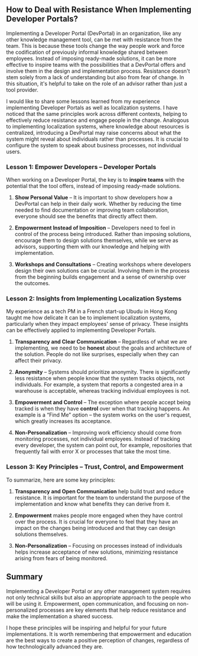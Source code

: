 How to Deal with Resistance When Implementing Developer Portals?
----------------------------------------------------------------

Implementing a Developer Portal (DevPortal) in an organization, like any other knowledge management tool, can be met with resistance from the team. This is because these tools change the way people work and force the codification of previously informal knowledge shared between employees. Instead of imposing ready-made solutions, it can be more effective to inspire teams with the possibilities that a DevPortal offers and involve them in the design and implementation process. Resistance doesn't stem solely from a lack of understanding but also from fear of change. In this situation, it's helpful to take on the role of an advisor rather than just a tool provider.

I would like to share some lessons learned from my experience implementing Developer Portals as well as localization systems. I have noticed that the same principles work across different contexts, helping to effectively reduce resistance and engage people in the change. Analogous to implementing localization systems, where knowledge about resources is centralized, introducing a DevPortal may raise concerns about what the system might reveal about individuals rather than processes. It is crucial to configure the system to speak about business processes, not individual users.

### Lesson 1: Empower Developers – Developer Portals

When working on a Developer Portal, the key is to **inspire teams** with the potential that the tool offers, instead of imposing ready-made solutions.

1.  **Show Personal Value** – It is important to show developers how a DevPortal can help in their daily work. Whether by reducing the time needed to find documentation or improving team collaboration, everyone should see the benefits that directly affect them.
    
2.  **Empowerment Instead of Imposition** – Developers need to feel in control of the process being introduced. Rather than imposing solutions, encourage them to design solutions themselves, while we serve as advisors, supporting them with our knowledge and helping with implementation.
    
3.  **Workshops and Consultations** – Creating workshops where developers design their own solutions can be crucial. Involving them in the process from the beginning builds engagement and a sense of ownership over the outcomes.
    

### Lesson 2: Insights from Implementing Localization Systems

My experience as a tech PM in a French start-up Ubudu in Hong Kong taught me how delicate it can be to implement localization systems, particularly when they impact employees' sense of privacy. These insights can be effectively applied to implementing Developer Portals.

1.  **Transparency and Clear Communication** – Regardless of what we are implementing, we need to be **honest** about the goals and architecture of the solution. People do not like surprises, especially when they can affect their privacy.
    
2.  **Anonymity** – Systems should prioritize anonymity. There is significantly less resistance when people know that the system tracks objects, not individuals. For example, a system that reports a congested area in a warehouse is acceptable, whereas tracking individual employees is not.
    
3.  **Empowerment and Control** – The exception where people accept being tracked is when they have **control** over when that tracking happens. An example is a “Find Me” option – the system works on the user's request, which greatly increases its acceptance.
    
4.  **Non-Personalization** – Improving work efficiency should come from monitoring processes, not individual employees. Instead of tracking every developer, the system can point out, for example, repositories that frequently fail with error X or processes that take the most time.
    

### Lesson 3: Key Principles – Trust, Control, and Empowerment

To summarize, here are some key principles:

1.  **Transparency and Open Communication** help build trust and reduce resistance. It is important for the team to understand the purpose of the implementation and know what benefits they can derive from it.
    
2.  **Empowerment** makes people more engaged when they have control over the process. It is crucial for everyone to feel that they have an impact on the changes being introduced and that they can design solutions themselves.
    
3.  **Non-Personalization** – Focusing on processes instead of individuals helps increase acceptance of new solutions, minimizing resistance arising from fears of being monitored.
    

Summary
-------

Implementing a Developer Portal or any other management system requires not only technical skills but also an appropriate approach to the people who will be using it. Empowerment, open communication, and focusing on non-personalized processes are key elements that help reduce resistance and make the implementation a shared success.

I hope these principles will be inspiring and helpful for your future implementations. It is worth remembering that empowerment and education are the best ways to create a positive perception of changes, regardless of how technologically advanced they are.